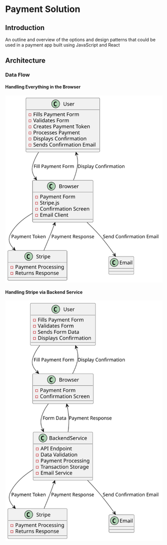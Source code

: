 # Payment Solution

## Introduction
An outline and overview of the options and design patterns that could be used in a payment app built using JavaScript and React

## Architecture

### Data Flow

#### Handling Everything in the Browser

![browser data flow]( ../diagrams/browser-data-flow.svg)

#### Handling Stripe via Backend Service

![backend data flow](../diagrams/backend-data-flow.svg)

